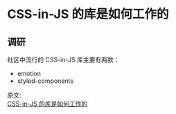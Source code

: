 # CSS-in-JS 的库是如何工作的
## 调研
社区中流行的 CSS-in-JS 库主要有两款：  
- emotion
- styled-components




原文:  
[CSS-in-JS 的库是如何工作的](https://mp.weixin.qq.com/s/uK0WFipw2QgA_LNxenPI9A)
